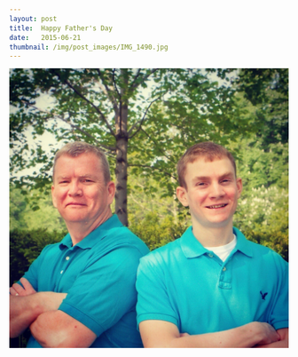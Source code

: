 ```yaml
---
layout: post
title:  Happy Father's Day
date:   2015-06-21
thumbnail: /img/post_images/IMG_1490.jpg
---
```

![Happy Father's Day](/img/post_images/IMG_1490.jpg)

 


